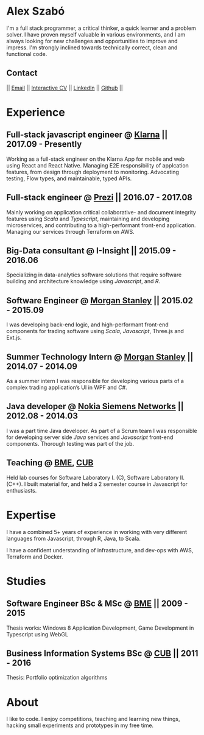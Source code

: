 Alex Szabó
===

I'm a full stack programmer, a critical thinker, a quick learner and a problem solver. 
I have proven myself valuable in various environments, and I am always looking for new challenges and opportunities to improve and impress.
I'm strongly inclined towards technically correct, clean and functional code.

Contact
---
||
[Email](delanni.alex@gmail.com) 
||
[Interactive CV](https://delanni.github.io/cv?src=md)
||
[LinkedIn](https://www.linkedin.com/in/alxszabo) 
||
[Github](https://github.com/delanni)
||


Experience
===

Full-stack javascript engineer @ [Klarna](https://klarna.com) || 2017.09 - Presently
---
Working as a full-stack engineer on the Klarna App for mobile and web using React and React Native. Managing E2E responsibility of applcation features, from design through deployment to monitoring. Advocating testing, Flow types, and maintainable, typed APIs.

Full-stack engineer @ [Prezi](https://prezi.com) || 2016.07 - 2017.08
---
Mainly working on application critical collaborative- and document integrity features using *Scala* and *Typescript*, maintaining and developing microservices, and contributing to a high-performant front-end application. Managing our services through Terraform on AWS.

Big-Data consultant @ I-Insight || 2015.09 - 2016.06
---
Specializing in data-analytics software solutions that require software building and architecture knowledge using *Javascript*, and *R*.

Software Engineer @ [Morgan Stanley](https://www.morganstanley.com) || 2015.02 - 2015.09
---
I was developing back-end logic, and high-performant front-end components for trading software using *Scala*, *Javascript*, Three.js and Ext.js.

Summer Technology Intern @ [Morgan Stanley](https://www.morganstanley.com) || 2014.07 - 2014.09
---
As a summer intern I was responsible for developing various parts of a complex trading application’s UI in WPF and *C#*.

Java developer @ [Nokia Siemens Networks](https://networks.nokia.com) || 2012.08 - 2014.03
---
I was a part time Java developer. As part of a Scrum team I was responsible for developing server side *Java* services and *Javascript* front-end components. Thorough testing was part of the job.

Teaching @ [BME](http://www.bme.hu/?language=en), [CUB](http://www.uni-corvinus.hu/index.php?id=eng)
---
Held lab courses for Software Laboratory I. (C), Software Laboratory II. (C++).
I built material for, and held a 2 semester course in Javascript for enthusiasts.


Expertise
===
I have a combined 5+ years of experience in working with very different languages from Javascript, through R, Java, to Scala.

I have a confident understanding of infrastructure, and dev-ops with AWS, Terraform and Docker.


Studies
===
Software Engineer BSc & MSc @ [BME](http://www.bme.hu/?language=en) || 2009 - 2015
---
Thesis works: Windows 8 Application Development, Game
Development in Typescript using WebGL

Business Information Systems BSc @ [CUB](http://www.uni-corvinus.hu/index.php?id=eng) || 2011 - 2016
---
Thesis: Portfolio optimization algorithms

About
===
I like to code. I enjoy competitions, teaching and learning new things, hacking small experiments and prototypes in my free time.